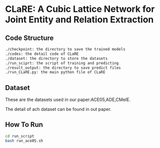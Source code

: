 # CLaRE: A Cubic Lattice Network for Joint Entity and Relation Extraction

## Code Structure
```sh
./checkpoint: the directory to save the trained models
./codes: the detail code of CLaRE
./dataset: the directory to store the datasets
./run_sciprt: the script of training and predicting
./result_output: the directory to save predict files
./run_CLaRE.py: the main python file of CLaRE
```

## Dataset

These are the datasets used in our paper:ACE05,ADE,CMeIE.

The detail of ach dataset can be found in out paper.

## How To Run
```sh
cd run_script
bash run_ace05.sh
```